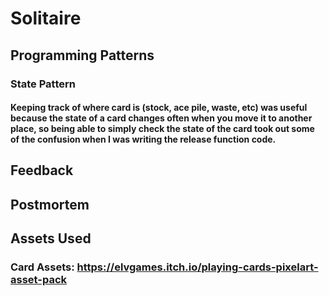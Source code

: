 # Solitaire

## Programming Patterns
### State Pattern
#### Keeping track of where card is (stock, ace pile, waste, etc) was useful because the state of a card changes often when you move it to another place, so being able to simply check the state of the card took out some of the confusion when I was writing the release function code.

## Feedback

## Postmortem

## Assets Used
### Card Assets: https://elvgames.itch.io/playing-cards-pixelart-asset-pack
